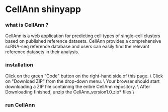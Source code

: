 # CellAnn shinyapp

### what is CellAnn ?

CellAnn is a web application for predicting cell types of single-cell clusters based on published reference datasets. CellAnn provides a comprehensive scRNA-seq reference database and users can easily find the relevant reference datasets in their analysis.

### installation 

Click on the green "Code" button on the right-hand side of this page. \\
Click on "Download ZIP" from the drop-down menu. \\
Your browser should start downloading a ZIP file containing the entire CellAnn repository. \\
After Downloading finished, unzip the CellAnn_version1.0.zip* files \\

### run CellAnn 


